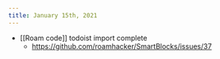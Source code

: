 ```yaml
---
title: January 15th, 2021
---
```


- [[Roam code]] todoist import complete
	 - https://github.com/roamhacker/SmartBlocks/issues/37 
